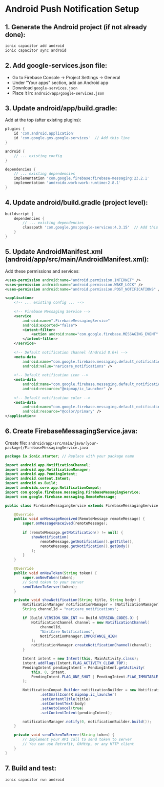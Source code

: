 # Android Push Notification Setup

## 1. Generate the Android project (if not already done):
```bash
ionic capacitor add android
ionic capacitor sync android
```

## 2. Add google-services.json file:
- Go to Firebase Console → Project Settings → General
- Under "Your apps" section, add an Android app
- Download `google-services.json` 
- Place it in: `android/app/google-services.json`

## 3. Update android/app/build.gradle:
Add at the top (after existing plugins):
```gradle
plugins {
    id 'com.android.application'
    id 'com.google.gms.google-services'  // Add this line
}

android {
    // ... existing config
}

dependencies {
    // ... existing dependencies
    implementation 'com.google.firebase:firebase-messaging:23.2.1'
    implementation 'androidx.work:work-runtime:2.8.1'
}
```

## 4. Update android/build.gradle (project level):
```gradle
buildscript {
    dependencies {
        // ... existing dependencies
        classpath 'com.google.gms:google-services:4.3.15'  // Add this line
    }
}
```

## 5. Update AndroidManifest.xml (android/app/src/main/AndroidManifest.xml):
Add these permissions and services:
```xml
<uses-permission android:name="android.permission.INTERNET" />
<uses-permission android:name="android.permission.WAKE_LOCK" />
<uses-permission android:name="android.permission.POST_NOTIFICATIONS" />

<application>
    <!-- ... existing config ... -->
    
    <!-- Firebase Messaging Service -->
    <service
        android:name=".FirebaseMessagingService"
        android:exported="false">
        <intent-filter>
            <action android:name="com.google.firebase.MESSAGING_EVENT" />
        </intent-filter>
    </service>
    
    <!-- Default notification channel (Android 8.0+) -->
    <meta-data
        android:name="com.google.firebase.messaging.default_notification_channel_id"
        android:value="naricare_notifications" />
        
    <!-- Default notification icon -->
    <meta-data
        android:name="com.google.firebase.messaging.default_notification_icon"
        android:resource="@mipmap/ic_launcher" />
        
    <!-- Default notification color -->
    <meta-data
        android:name="com.google.firebase.messaging.default_notification_color"
        android:resource="@color/primary" />
</application>
```

## 6. Create FirebaseMessagingService.java:
Create file: `android/app/src/main/java/[your-package]/FirebaseMessagingService.java`

```java
package io.ionic.starter; // Replace with your package name

import android.app.NotificationChannel;
import android.app.NotificationManager;
import android.app.PendingIntent;
import android.content.Intent;
import android.os.Build;
import androidx.core.app.NotificationCompat;
import com.google.firebase.messaging.FirebaseMessagingService;
import com.google.firebase.messaging.RemoteMessage;

public class FirebaseMessagingService extends FirebaseMessagingService {

    @Override
    public void onMessageReceived(RemoteMessage remoteMessage) {
        super.onMessageReceived(remoteMessage);
        
        if (remoteMessage.getNotification() != null) {
            showNotification(
                remoteMessage.getNotification().getTitle(),
                remoteMessage.getNotification().getBody()
            );
        }
    }

    @Override
    public void onNewToken(String token) {
        super.onNewToken(token);
        // Send token to your server
        sendTokenToServer(token);
    }

    private void showNotification(String title, String body) {
        NotificationManager notificationManager = (NotificationManager) getSystemService(NOTIFICATION_SERVICE);
        String channelId = "naricare_notifications";

        if (Build.VERSION.SDK_INT >= Build.VERSION_CODES.O) {
            NotificationChannel channel = new NotificationChannel(
                channelId,
                "NariCare Notifications",
                NotificationManager.IMPORTANCE_HIGH
            );
            notificationManager.createNotificationChannel(channel);
        }

        Intent intent = new Intent(this, MainActivity.class);
        intent.addFlags(Intent.FLAG_ACTIVITY_CLEAR_TOP);
        PendingIntent pendingIntent = PendingIntent.getActivity(
            this, 0, intent, 
            PendingIntent.FLAG_ONE_SHOT | PendingIntent.FLAG_IMMUTABLE
        );

        NotificationCompat.Builder notificationBuilder = new NotificationCompat.Builder(this, channelId)
                .setSmallIcon(R.mipmap.ic_launcher)
                .setContentTitle(title)
                .setContentText(body)
                .setAutoCancel(true)
                .setContentIntent(pendingIntent);

        notificationManager.notify(0, notificationBuilder.build());
    }

    private void sendTokenToServer(String token) {
        // Implement your API call to send token to server
        // You can use Retrofit, OkHttp, or any HTTP client
    }
}
```

## 7. Build and test:
```bash
ionic capacitor run android
```